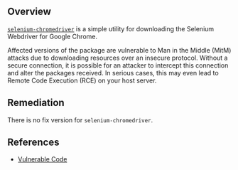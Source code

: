 ## Overview
[`selenium-chromedriver`](https://www.npmjs.com/package/selenium-chromedriver) is a simple utility for downloading the Selenium Webdriver for Google Chrome.

Affected versions of the package are vulnerable to Man in the Middle (MitM) attacks due to downloading resources over an insecure protocol. Without a secure connection, it is possible for an attacker to intercept this connection and alter the packages received. In serious cases, this may even lead to Remote Code Execution (RCE) on your host server.

## Remediation
There is no fix version for `selenium-chromedriver`.

## References
- [Vulnerable Code](https://github.com/jugglinmike/selenium-chromedriver/blob/985816c137ce6d4ae16f4d6721c89ba2d6e2344f/install/index.js#L93)
